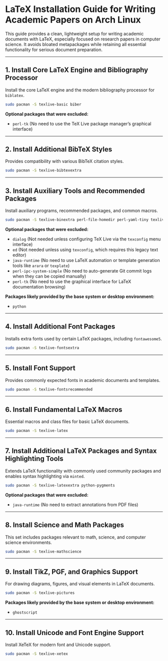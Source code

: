 # LaTeX Installation Guide for Writing Academic Papers on Arch Linux

This guide provides a clean, lightweight setup for writing academic documents with LaTeX, especially focused on research
papers in computer science. It avoids bloated metapackages while retaining all essential functionality for serious
document preparation.

---

## 1. Install Core LaTeX Engine and Bibliography Processor

Install the core LaTeX engine and the modern bibliography processor for `biblatex`.

```sh
sudo pacman -S texlive-basic biber
```

**Optional packages that were excluded:**

- `perl-tk` (No need to use the TeX Live package manager’s graphical interface)

---

## 2. Install Additional BibTeX Styles

Provides compatibility with various BibTeX citation styles.

```sh
sudo pacman -S texlive-bibtexextra
```

---

## 3. Install Auxiliary Tools and Recommended Packages

Install auxiliary programs, recommended packages, and common macros.

```sh
sudo pacman -S texlive-binextra perl-file-homedir perl-yaml-tiny texlive-latexrecommended wdiff
```

**Optional packages that were excluded:**

- `dialog` (Not needed unless configuring TeX Live via the `texconfig` menu interface)
- `ed` (Not needed unless using `texconfig`, which requires this legacy text editor)
- `java-runtime` (No need to use LaTeX automation or template generation tools like `arara` or `texplate`)
- `perl-ipc-system-simple` (No need to auto-generate Git commit logs when they can be copied manually)
- `perl-tk` (No need to use the graphical interface for LaTeX documentation browsing)

**Packages likely provided by the base system or desktop environment:**

- `python`

---

## 4. Install Additional Font Packages

Installs extra fonts used by certain LaTeX packages, including `fontawesome5`.

```sh
sudo pacman -S texlive-fontsextra
```

---

## 5. Install Font Support

Provides commonly expected fonts in academic documents and templates.

```sh
sudo pacman -S texlive-fontsrecommended
```

---

## 6. Install Fundamental LaTeX Macros

Essential macros and class files for basic LaTeX documents.

```sh
sudo pacman -S texlive-latex
```

---

## 7. Install Additional LaTeX Packages and Syntax Highlighting Tools

Extends LaTeX functionality with commonly used community packages and enables syntax highlighting via `minted`.

```sh
sudo pacman -S texlive-latexextra python-pygments
```

**Optional packages that were excluded:**

- `java-runtime` (No need to extract annotations from PDF files)

---

## 8. Install Science and Math Packages

This set includes packages relevant to math, science, and computer science environments.

```sh
sudo pacman -S texlive-mathscience
```

---

## 9. Install TikZ, PGF, and Graphics Support

For drawing diagrams, figures, and visual elements in LaTeX documents.

```sh
sudo pacman -S texlive-pictures
```

**Packages likely provided by the base system or desktop environment:**

- `ghostscript`

---

## 10. Install Unicode and Font Engine Support

Install XeTeX for modern font and Unicode support.

```sh
sudo pacman -S texlive-xetex
```
